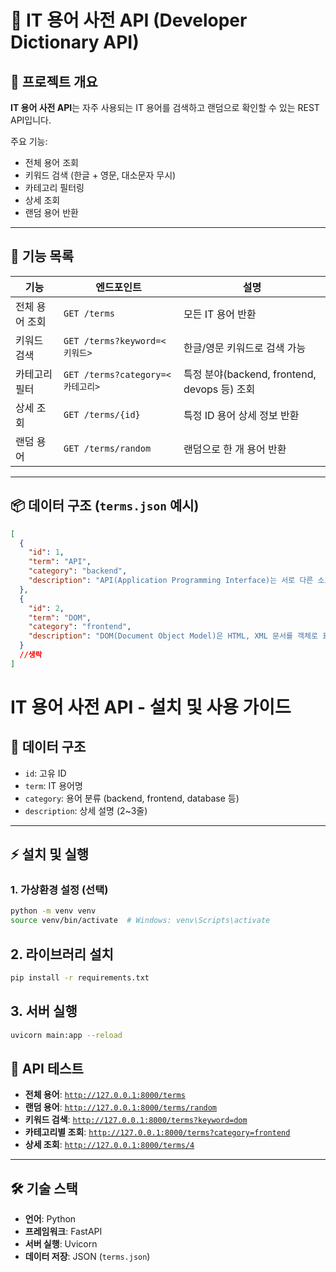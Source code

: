 # 📖 IT 용어 사전 API (Developer Dictionary API)

## 🔹 프로젝트 개요

**IT 용어 사전 API**는 자주 사용되는 IT 용어를 검색하고 랜덤으로 확인할 수 있는 REST API입니다.

주요 기능:

- 전체 용어 조회
- 키워드 검색 (한글 + 영문, 대소문자 무시)
- 카테고리 필터링
- 상세 조회
- 랜덤 용어 반환

---

## 📂 기능 목록

| 기능           | 엔드포인트                       | 설명                                         |
| -------------- | -------------------------------- | -------------------------------------------- |
| 전체 용어 조회 | `GET /terms`                     | 모든 IT 용어 반환                            |
| 키워드 검색    | `GET /terms?keyword=<키워드>`    | 한글/영문 키워드로 검색 가능                 |
| 카테고리 필터  | `GET /terms?category=<카테고리>` | 특정 분야(backend, frontend, devops 등) 조회 |
| 상세 조회      | `GET /terms/{id}`                | 특정 ID 용어 상세 정보 반환                  |
| 랜덤 용어      | `GET /terms/random`              | 랜덤으로 한 개 용어 반환                     |

---

## 📦 데이터 구조 (`terms.json` 예시)

```json
[
  {
    "id": 1,
    "term": "API",
    "category": "backend",
    "description": "API(Application Programming Interface)는 서로 다른 소프트웨어나 시스템이 상호작용할 수 있도록 도와주는 인터페이스다. 이를 통해 외부 프로그램이 기능을 호출하거나 데이터를 주고받을 수 있다."
  },
  {
    "id": 2,
    "term": "DOM",
    "category": "frontend",
    "description": "DOM(Document Object Model)은 HTML, XML 문서를 객체로 표현한 계층 구조를 말한다. JavaScript를 통해 문서 구조, 스타일, 내용 등을 동적으로 제어할 수 있다."
  }
  //생락
]
```

# IT 용어 사전 API - 설치 및 사용 가이드

## 📌 데이터 구조

- `id`: 고유 ID
- `term`: IT 용어명
- `category`: 용어 분류 (backend, frontend, database 등)
- `description`: 상세 설명 (2~3줄)

---

## ⚡ 설치 및 실행

### 1. 가상환경 설정 (선택)

```bash
python -m venv venv
source venv/bin/activate  # Windows: venv\Scripts\activate

```

## 2. 라이브러리 설치

```bash
pip install -r requirements.txt

```

## 3. 서버 실행

```bash
uvicorn main:app --reload

```

## 🧪 API 테스트

- **전체 용어**: [`http://127.0.0.1:8000/terms`](http://127.0.0.1:8000/terms)
- **랜덤 용어**: [`http://127.0.0.1:8000/terms/random`](http://127.0.0.1:8000/terms/random)
- **키워드 검색**: [`http://127.0.0.1:8000/terms?keyword=dom`](http://127.0.0.1:8000/terms?keyword=dom)
- **카테고리별 조회**: [`http://127.0.0.1:8000/terms?category=frontend`](http://127.0.0.1:8000/terms?category=frontend)
- **상세 조회**: [`http://127.0.0.1:8000/terms/4`](http://127.0.0.1:8000/terms/4)

---

## 🛠 기술 스택

- **언어**: Python
- **프레임워크**: FastAPI
- **서버 실행**: Uvicorn
- **데이터 저장**: JSON (`terms.json`)
